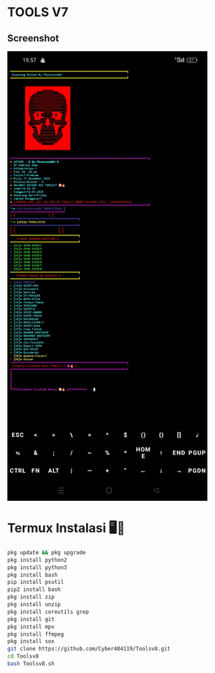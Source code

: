 # TOOLS V7

## Screenshot

![Screenshot Termux](IMG_20250110_195817.jpg)


# Termux Instalasi 🖥️📡
```bash
pkg update && pkg upgrade
pkg install python2
pkg install python3
pkg install bash
pip install psutil
pip2 install bash
pkg install zip
pkg install unzip
pkg install coreutils grep 
pkg install git
pkg install mpv
pkg install ffmpeg
pkg install sox
git clone https://github.com/Cyber404119/Toolsv8.git
cd Toolsv8
bash Toolsv8.sh
